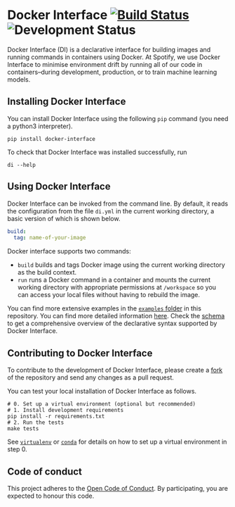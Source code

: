 # Docker Interface [![Build Status](https://travis-ci.org/spotify/docker_interface.svg?branch=master)](https://travis-ci.org/spotify/docker_interface) ![Development Status](https://img.shields.io/badge/status-beta-orange.svg)

Docker Interface (DI) is a declarative interface for building images and running commands in containers using Docker. At Spotify, we use Docker Interface to minimise environment drift by running all of our code in containers–during development, production, or to train machine learning models.

## Installing Docker Interface

You can install Docker Interface using the following `pip` command (you need a python3 interpreter).

```
pip install docker-interface
```

To check that Docker Interface was installed successfully, run
```
di --help
```

## Using Docker Interface

Docker Interface can be invoked from the command line. By default, it reads the configuration from the file `di.yml` in the current working directory, a basic version of which is shown below.

```yaml
build:
  tag: name-of-your-image
```

Docker interface supports two commands:

* `build` builds and tags Docker image using the current working directory as the build context.
* `run` runs a Docker command in a container and mounts the current working directory with appropriate permissions at `/workspace` so you can access your local files without having to rebuild the image.

You can find more extensive examples in the [`examples` folder](https://github.com/spotify/docker_interface/tree/master/examples) in this repository. You can find more detailed information [here](http://docker-interface.readthedocs.io/en/latest/). Check the [schema](http://docker-interface.readthedocs.io/en/latest/schema.html) to get a comprehensive overview of the declarative syntax supported by Docker Interface.

## Contributing to Docker Interface

To contribute to the development of Docker Interface, please create a [fork](https://help.github.com/articles/fork-a-repo/) of the repository and send any changes as a pull request.

You can test your local installation of Docker Interface as follows.

```
# 0. Set up a virtual environment (optional but recommended)
# 1. Install development requirements
pip install -r requirements.txt
# 2. Run the tests
make tests
```

See [`virtualenv`](https://virtualenv.pypa.io/en/stable/) or [`conda`](https://conda.io/docs/) for details on how to set up a virtual environment in step 0.

## Code of conduct

This project adheres to the [Open Code of Conduct](https://github.com/spotify/code-of-conduct/blob/master/code-of-conduct.md). By participating, you are expected to honour this code.

